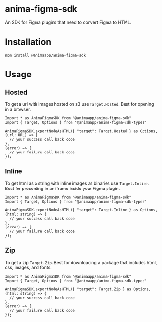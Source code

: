 # anima-figma-sdk

An SDK for Figma plugins that need to convert Figma to HTML.

# Installation

```
npm install @animaapp/anima-figma-sdk
```

# Usage

## Hosted

To get a url with images hosted on s3 use `Target.Hosted`. Best for opening in a browser.

```
Import * as AnimaFigmaSDK from "@animaapp/anima-figma-sdk"
Import { Target, Options } from "@animaapp/anima-figma-sdk-types"

AnimaFigmaSDK.exportNodeAsHTML({ "target": Target.Hosted } as Options, (url: URL) => {
  // your success call back code
},
(error) => {
  // your failure call back code
});
```

## Inline

To get html as a string with inline images as binaries use `Target.Inline`. Best for presenting in an iframe inside your Figma plugin.

```
Import * as AnimaFigmaSDK from "@animaapp/anima-figma-sdk"
Import { Target, Options } from "@animaapp/anima-figma-sdk-types"

AnimaFigmaSDK.exportNodeAsHTML({ "target": Target.Inline } as Options, (html: string) => {
  // your success call back code
},
(error) => {
  // your failure call back code
});

```

## Zip

To get a zip `Target.Zip`. Best for downloading a package that includes html, css, images, and fonts.

```
Import * as AnimaFigmaSDK from "@animaapp/anima-figma-sdk"
Import { Target, Options } from "@animaapp/anima-figma-sdk-types"

AnimaFigmaSDK.exportNodeAsHTML({ "target": Target.Zip } as Options, (html: string) => {
  // your success call back code
},
(error) => {
  // your failure call back code
});

```


